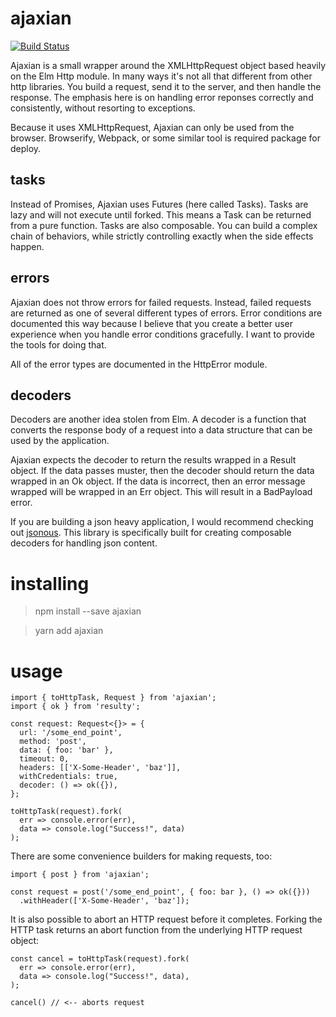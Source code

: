 # ajaxian

[![Build Status](https://travis-ci.org/kofno/ajaxian.svg?branch=master)](https://travis-ci.org/kofno/ajaxian)

Ajaxian is a small wrapper around the XMLHttpRequest object based heavily on
the Elm Http module. In many ways it's not all that different from other http
libraries. You build a request, send it to the server, and then handle the
response. The emphasis here is on handling error reponses correctly and
consistently, without resorting to exceptions.

Because it uses XMLHttpRequest, Ajaxian can only be used from the browser.
Browserify, Webpack, or some similar tool is required package for deploy.

## tasks

Instead of Promises, Ajaxian uses Futures (here called Tasks). Tasks are lazy
and will not execute until forked. This means a Task can be returned from a
pure function. Tasks are also composable. You can build a complex chain of
behaviors, while strictly controlling exactly when the side effects happen.

## errors

Ajaxian does not throw errors for failed requests. Instead, failed requests
are returned as one of several different types of errors. Error conditions
are documented this way because I believe that you create a better user
experience when you handle error conditions gracefully. I want to provide
the tools for doing that.

All of the error types are documented in the HttpError module.

## decoders

Decoders are another idea stolen from Elm. A decoder is a function that converts
the response body of a request into a data structure that can be used by the
application.

Ajaxian expects the decoder to return the results wrapped in a Result object.
If the data passes muster, then the decoder should return the data wrapped in
an Ok object. If the data is incorrect, then an error message wrapped will be
wrapped in an Err object. This will result in a BadPayload error.

If you are building a json heavy application, I would recommend checking out
[jsonous](https://github.com/kofno/jsonous). This library is specifically
built for creating composable decoders for handling json content.

# installing

> npm install --save ajaxian

> yarn add ajaxian

# usage

    import { toHttpTask, Request } from 'ajaxian';
    import { ok } from 'resulty';

    const request: Request<{}> = {
      url: '/some_end_point',
      method: 'post',
      data: { foo: 'bar' },
      timeout: 0,
      headers: [['X-Some-Header', 'baz']],
      withCredentials: true,
      decoder: () => ok({}),
    };

    toHttpTask(request).fork(
      err => console.error(err),
      data => console.log("Success!", data)
    );

There are some convenience builders for making requests, too:

    import { post } from 'ajaxian';

    const request = post('/some_end_point', { foo: bar }, () => ok({}))
      .withHeader(['X-Some-Header', 'baz']);

It is also possible to abort an HTTP request before it completes. Forking the
HTTP task returns an abort function from the underlying HTTP request object:

    const cancel = toHttpTask(request).fork(
      err => console.error(err),
      data => console.log("Success!", data),
    );

    cancel() // <-- aborts request
